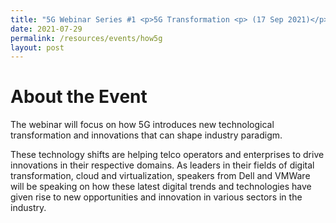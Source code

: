 ```yaml
---
title: "5G Webinar Series #1 <p>5G Transformation <p> (17 Sep 2021)</p>"
date: 2021-07-29
permalink: /resources/events/how5g
layout: post
---
```



# About the Event

The webinar will focus on how 5G introduces new technological transformation and innovations that can shape industry paradigm.

These technology shifts are helping telco operators and enterprises to drive  innovations in their respective domains. As leaders in their fields of digital transformation, cloud and virtualization, speakers from Dell and VMWare will be speaking on how these latest digital trends and technologies have given rise to new opportunities and innovation in various sectors in the industry.



